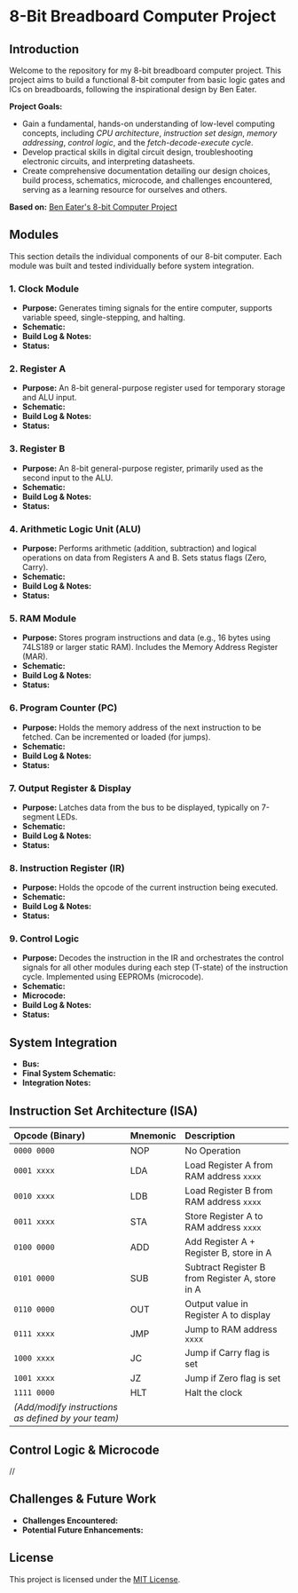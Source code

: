 # 8-Bit Breadboard Computer Project

## Introduction

Welcome to the repository for my 8-bit breadboard computer project. This project aims to build a functional 8-bit computer from basic logic gates and ICs on breadboards, following the inspirational design by Ben Eater.

**Project Goals:**
- Gain a fundamental, hands-on understanding of low-level computing concepts, including *CPU architecture*, *instruction set design*, *memory addressing*, *control logic*, and the *fetch-decode-execute cycle*.
- Develop practical skills in digital circuit design, troubleshooting electronic circuits, and interpreting datasheets.
- Create comprehensive documentation detailing our design choices, build process, schematics, microcode, and challenges encountered, serving as a learning resource for ourselves and others.

**Based on:** [Ben Eater's 8-bit Computer Project](https://eater.net/8bit)

## Modules

This section details the individual components of our 8-bit computer. Each module was built and tested individually before system integration.

### 1. Clock Module
- **Purpose:** Generates timing signals for the entire computer, supports variable speed, single-stepping, and halting.
- **Schematic:** 
- **Build Log & Notes:** 
- **Status:**

### 2. Register A
- **Purpose:** An 8-bit general-purpose register used for temporary storage and ALU input.
- **Schematic:** 
- **Build Log & Notes:**
- **Status:**

### 3. Register B
- **Purpose:** An 8-bit general-purpose register, primarily used as the second input to the ALU.
- **Schematic:**
- **Build Log & Notes:**
- **Status:**

### 4. Arithmetic Logic Unit (ALU)
- **Purpose:** Performs arithmetic (addition, subtraction) and logical operations on data from Registers A and B. Sets status flags (Zero, Carry).
- **Schematic:**
- **Build Log & Notes:**
- **Status:**

### 5. RAM Module
- **Purpose:** Stores program instructions and data (e.g., 16 bytes using 74LS189 or larger static RAM). Includes the Memory Address Register (MAR).
- **Schematic:**
- **Build Log & Notes:**
- **Status:**

### 6. Program Counter (PC)
- **Purpose:** Holds the memory address of the next instruction to be fetched. Can be incremented or loaded (for jumps).
- **Schematic:**
- **Build Log & Notes:**
- **Status:**

### 7. Output Register & Display
- **Purpose:** Latches data from the bus to be displayed, typically on 7-segment LEDs.
- **Schematic:**
- **Build Log & Notes:**
- **Status:**

### 8. Instruction Register (IR)
- **Purpose:** Holds the opcode of the current instruction being executed.
- **Schematic:**
- **Build Log & Notes:**
- **Status:**

### 9. Control Logic
- **Purpose:** Decodes the instruction in the IR and orchestrates the control signals for all other modules during each step (T-state) of the instruction cycle. Implemented using EEPROMs (microcode).
- **Schematic:**
- **Microcode:**
- **Build Log & Notes:**
- **Status:**

## System Integration

- **Bus:**
- **Final System Schematic:**
- **Integration Notes:**

## Instruction Set Architecture (ISA)

| Opcode (Binary) | Mnemonic | Description                       |
| :-------------- | :------- | :-------------------------------- |
| `0000 0000`     | NOP      | No Operation                      |
| `0001 xxxx`     | LDA      | Load Register A from RAM address `xxxx` |
| `0010 xxxx`     | LDB      | Load Register B from RAM address `xxxx` |
| `0011 xxxx`     | STA      | Store Register A to RAM address `xxxx`  |
| `0100 0000`     | ADD      | Add Register A + Register B, store in A |
| `0101 0000`     | SUB      | Subtract Register B from Register A, store in A |
| `0110 0000`     | OUT      | Output value in Register A to display |
| `0111 xxxx`     | JMP      | Jump to RAM address `xxxx`        |
| `1000 xxxx`     | JC       | Jump if Carry flag is set         |
| `1001 xxxx`     | JZ       | Jump if Zero flag is set          |
| `1111 0000`     | HLT      | Halt the clock                    |
| *(Add/modify instructions as defined by your team)* |          |                                   |

## Control Logic & Microcode

//

## Challenges & Future Work

* **Challenges Encountered:** 
* **Potential Future Enhancements:**

## License

This project is licensed under the [MIT License](LICENSE).